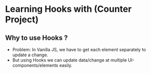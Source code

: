 # Learning Hooks with (Counter Project)

## Why to use Hooks ?
- Problem: In Vanilla JS, we have to get each element separately to update a change.
- But using Hooks we can update data/change at multiple UI-components/elements easily.